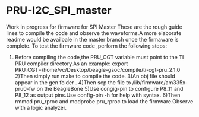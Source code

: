 # PRU-I2C_SPI_master
Work in progress for firmware for SPI Master
These are the rough guide lines to compile the code and observe the waveforms.A more elaborate readme would be availbale in the master branch once the firmaware is complete.
To test the firmware code ,perform the following steps:
1) Before compiling the code,the PRU_CGT variable must point to the TI PRU compiler directory.As an example:
    export PRU_CGT=/home/vc/Desktop/beagle-gsoc/compile/ti-cgt-pru_2.1.0
2)Then simply run make to compile the code.
3)An obj file should appear in the gen folder .
4)Then scp the file to /lib/firmware/am335x-pru0-fw on the BeagleBone
5)Use congig-pin to configure P8_11 and P8_12 as output pins.Use config-pin -h for help with syntax.
6)Then rmmod pru_rproc and modprobe pru_rproc to load the firmware.Observe with a logic analyzer.
